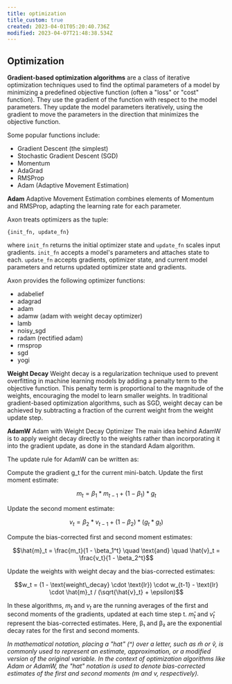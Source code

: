 ```yaml
---
title: optimization
title_custom: true
created: 2023-04-01T05:20:40.736Z
modified: 2023-04-07T21:48:38.534Z
---
```


## Optimization

**Gradient-based optimization algorithms** are a class of iterative optimization techniques used to find the optimal parameters of a model by minimizing a predefined objective function (often a "loss" or "cost" function). They use the gradient of the function with respect to the model parameters. They update the model parameters iteratively, using the gradient to move the parameters in the direction that minimizes the objective function.

Some popular functions include:

- Gradient Descent (the simplest)
- Stochastic Gradient Descent (SGD)
- Momentum
- AdaGrad
- RMSProp
- Adam (Adaptive Movement Estimation)

**Adam** Adaptive Movement Estimation combines elements of Momentum and RMSProp, adapting the learning rate for each parameter.

Axon treats optimizers as the tuple:

`{init_fn, update_fn}`

where `init_fn` returns the initial optimizer state and `update_fn` scales input gradients.
`init_fn` accepts a model's parameters and attaches state to each.
`update_fn` accepts gradients, optimizer state, and current model parameters and returns updated optimizer state and gradients.

Axon provides the following optimizer functions:

- adabelief
- adagrad
- adam
- adamw (adam with weight decay optimizer)
- lamb
- noisy_sgd
- radam (rectified adam)
- rmsprop
- sgd
- yogi

**Weight Decay**
Weight decay is a regularization technique used to prevent overfitting in machine learning models by adding a penalty term to the objective function. This penalty term is proportional to the magnitude of the weights, encouraging the model to learn smaller weights. In traditional gradient-based optimization algorithms, such as SGD, weight decay can be achieved by subtracting a fraction of the current weight from the weight update step.

**AdamW**
Adam with Weight Decay Optimizer
The main idea behind AdamW is to apply weight decay directly to the weights rather than incorporating it into the gradient update, as done in the standard Adam algorithm.

The update rule for AdamW can be written as:

Compute the gradient g_t for the current mini-batch.
Update the first moment estimate:

$$m_t = \beta_1 * m_{t-1} + (1 - \beta_1) * g_t$$

Update the second moment estimate:

$$v_t = \beta_2 * v_{t-1} + (1 - \beta_2) * (g_t * g_t)$$


Compute the bias-corrected first and second moment estimates:

$$\hat{m}_t = \frac{m_t}{1 - \beta_1^t} \quad \text{and} \quad \hat{v}_t = \frac{v_t}{1 - \beta_2^t}$$


Update the weights with weight decay and the bias-corrected estimates:

$$w_t = (1 - \text{weight\_decay} \cdot \text{lr}) \cdot w_{t-1} - \text{lr} \cdot \hat{m}_t / (\sqrt{\hat{v}_t} + \epsilon)$$

In these algorithms, $m_t$ and $v_t$ are the running averages of the first and second moments of the gradients, updated at each time step t.
$m̂_t$ and $v̂_t$ represent the bias-corrected estimates.
Here, β₁ and β₂ are the exponential decay rates for the first and second moments. 

_In mathematical notation, placing a "hat" (^) over a letter, such as m̂ or v̂, is commonly used to represent an estimate, approximation, or a modified version of the original variable. In the context of optimization algorithms like Adam or AdamW, the "hat" notation is used to denote bias-corrected estimates of the first and second moments (m and v, respectively)._


